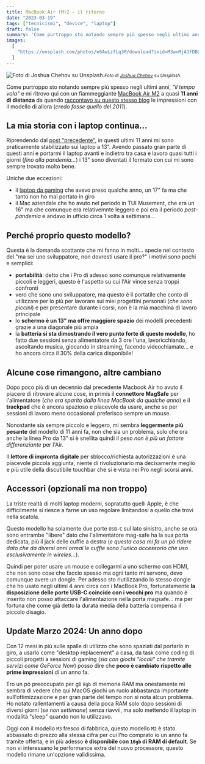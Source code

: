 ```yaml
---
title: MacBook Air (M)2 - il ritorno
date: "2023-03-19"
tags: ["tecnicismi", "device", "laptop"]
draft: false
summary: 'Come purtroppo sto notando sempre più spesso negli ultimi anni, "il tempo vola" e mi ritrovo qui con un fiammeggiante MacBook Air M2 a quasi 11 anni dopo da quando raccontavo su questo stesso blog le impressioni con il modello di allora (credo fosse quello del 2011).'
images:
  [
    "https://unsplash.com/photos/e6AwLzfLq3M/download?ixid=M3wxMjA3fDB8MXxhbGx8fHx8fHx8fHwxNzI0MDcxNzQxfA&force=true&w=1920",
  ]
---
```


![Foto di Joshua Chehov su Unsplash.](https://unsplash.com/photos/e6AwLzfLq3M/download?ixid=M3wxMjA3fDB8MXxhbGx8fHx8fHx8fHwxNzI0MDcxNzQxfA&force=true&w=1920)<small>_Foto di [Joshua Chehov](https://unsplash.com/it/foto/un-primo-piano-di-un-laptop-apple-su-un-tavolo-e6AwLzfLq3M) su Unsplash._</small>

Come purtroppo sto notando sempre più spesso negli ultimi anni, _"il tempo vola"_ e mi ritrovo qui con un fiammeggiante [MacBook Air M2](https://www.apple.com/it/macbook-air-m2/) a quasi **11 anni di distanza** da quando [raccontavo su questo stesso blog](/post/macbook-air) le impressioni con il modello di allora (_credo fosse quello del 2011_).

## La mia storia con i laptop continua...

Riprendendo dal [post "precedente"](/post/macbook-air#la-mia-storia-con-i-laptop-un-po-al-contrario), in questi ultimi 11 anni mi sono praticamente stabilizzato sui laptop a 13". Avendo passato gran parte di questi anni e portarmi il laptop avanti e indietro tra casa e lavoro quasi tutti i giorni (_fino alla pandemia..._) i 13" sono diventati il formato con cui mi sono sempre trovato molto bene.

Uniche due eccezioni:

- il [laptop da gaming](/post/gaming-laptop) che avevo preso qualche anno, un 17" fa ma che tanto non ho mai portato in giro
- il Mac aziendale che ho avuto nel periodo in TUI Musement, che era un 16" ma che comunque era relativemnte leggero e poi era il periodo _post-pandemia_ e andavo in ufficio circa 1 volta a settimana...

## Perché proprio questo modello?

Questa è la domanda scottante che mi fanno in molti... specie nel contesto del "ma sei uno sviluppatore, non dovresti usare il pro?" i motivi sono pochi e semplici:

- **portabilità**: detto che i Pro di adesso sono comunque relativamente piccoli e leggeri, questo è l'aspetto su cui l'Air vince senza troppi confronti
- vero che sono uno sviluppatore, ma questo è il portatile che conto di utilizzare per lo più per lavorare sui miei progettini personali (_che sono piccini_) e per presentare durante i corsi, non è la mia macchina di lavoro principale
- lo **schermo è un 13" ma offre maggiore spazio** dei modelli precedenti grazie a una diagonale più ampia
- la **batteria si sta dimostrando il vero punto forte di questo modello**, ho fatto due sessioni senza alimentatore da 3 ore l'una, lavoricchiando, ascoltando musica, giocando in streaming, facendo videochiamate... e ho ancora circa il 30% della carica disponibile!

## Alcune cose rimangono, altre cambiano

Dopo poco più di un decennio dal precedente Macbook Air ho avuto il piacere di ritrovare alcune cose, in primis il **connettore MagSafe** per l'alimentatore (_che era sparito dalla linea MacBook da qualche anno_) e il **trackpad** che è ancora spazioso e piacevole da usare, anche se per sessioni di lavoro meno occasionali preferisco sempre un mouse.

Nonostante sia sempre piccolo e leggero, mi sembra **leggermente più pesante** del modello di 11 anni fa, non che sia un problema, solo che ora anche la linea Pro da 13" si è snellita quindi il peso _non è più un fattore differenziante_ per l'Air.

Il **lettore di impronta digitale** per sblocco/richiesta autorizzazioni è una piacevole piccola aggiunta, niente di rivoluzionario ma decisamente meglio e più utile della discutibile touchbar che si è vista nei Pro negli scorsi anni.

## Accessori (opzionali ma non troppo)

La triste realtà di molti laptop moderni, sopratutto quelli Apple, è che difficilmente si riesce a farne un uso regolare limitandosi a quello che trovi nella scatola.

Questo modello ha solamente due porte `USB-C` sul lato sinistro, anche se ora sono entrambe "libere" dato che l'alimentatore mag-safe ha la sua porta dedicata, più il jack delle cuffie a destra (_e questa cosa mi fa un pò ridere dato che da diversi anni ormai le cuffie sono l'unico accessorio che uso esclusivamente in wireles..._).

Quindi per poter usare un mouse e collegarmi a uno schermo con HDMI, che non sono cose che faccio spesso ma ogni tanto mi servono, devo comunque avere un dongle. Per adesso sto riutilizzando lo stesso dongle che ho usato negli ultimi 4 anni circa con i MacBook Pro, fortunatamente **la disposizione delle porte USB-C coincide con i vecchi pro** ma quando è inserito non posso attaccare l'alimentazione nella porta magsafe... ma per fortuna che come già detto la durata media della batteria compensa il piccolo disagio.

## Update Marzo 2024: Un anno dopo

Con 12 mesi in più sulle spalle di utilizzo che sono spaziati dal portarlo in giro, a usarlo come "desktop replacement" a casa, da task come coding di piccoli progetti a sessioni di gaming (_sia con giochi "locali" che tramite servizi come GeForce Now_) posso dire che **poco è cambiato rispetto alle prime impressioni** di un anno fa.

Ero un pò preoccupato per gli `8gb` di memoria RAM ma onestamente mi sembra di vedere che qui MacOS giochi un ruolo abbastanza importante sull'ottimizzazione e per gran parte del tempo non si nota alcun problema. Ho notato rallentamenti a causa della poca RAM solo dopo sessioni di diversi giorni (_se non settimane_) senza riavvii, ma solo mettendo il laptop in modalità "sleep" quando non lo utilizzavo.

Oggi con il modello `M3` fresco di fabbrica, questo modello `M2` è stato abbassato di prezzo alla stessa cifra per cui l'ho comprato io un anno fa tramite offerta, e in più adesso **è disponibile con `16gb` di RAM di default**. Se non vi interessano le performance extra del nuovo processore, questo modello rimane un'opzione validissima.
